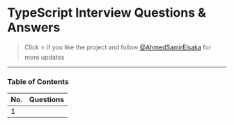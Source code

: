 # TypeScript Interview Questions & Answers

> Click :star: if you like the project and follow [@AhmedSamirElsaka](https://github.com/AhmedSamirElsaka) for more updates

---

### Table of Contents

<!-- TOC_START -->
| No. | Questions |
| --- | --------- |
| 1 | [](#)|
